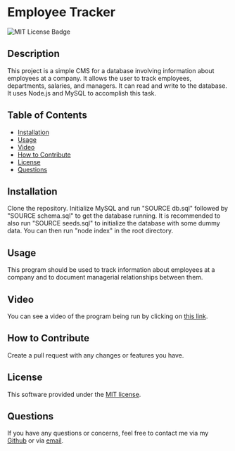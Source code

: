 # Employee Tracker

  ![MIT License Badge](https://img.shields.io/badge/License-MIT-blue)

  ## Description

  This project is a simple CMS for a database involving information about employees at a company.  It allows the user to track employees, departments, salaries, and managers.  It can read and write to the database.  It uses Node.js and MySQL to accomplish this task.

  ## Table of Contents

  - [Installation](#installation)
  - [Usage](#usage)
  - [Video](#video)
  - [How to Contribute](#how-to-contribute)
  - [License](#license)
  - [Questions](#questions)

  ## Installation

  Clone the repository.  Initialize MySQL and run "SOURCE db.sql" followed by "SOURCE schema.sql" to get the database running.  It is recommended to also run "SOURCE seeds.sql" to initialize the database with some dummy data.  You can then run "node index" in the root directory.

  ## Usage

  This program should be used to track information about employees at a company and to document managerial relationships between them.
  
  ## Video
  
  You can see a video of the program being run by clicking on [this link](https://youtu.be/Bq36cv07YBk).

  ## How to Contribute

  Create a pull request with any changes or features you have.

  ## License

  This software provided under the [MIT license](LICENSE.txt).

  ## Questions

  If you have any questions or concerns, feel free to contact me via my [Github](https://github.com/zk229) or via [email](mailto:zkirsche229@gmail.com).
